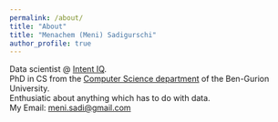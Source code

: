 ```yaml
---
permalink: /about/
title: "About"
title: "Menachem (Meni) Sadigurschi"
author_profile: true
---
```


Data scientist @ [Intent IQ](https://www.intentiq.com/).  
PhD in CS from the [Computer Science department](http://in.bgu.ac.il/en/natural_science/cs/Pages/default.aspx) of the Ben-Gurion University.  
Enthusiatic about anything which has to do with data.  
My Email: [meni.sadi@gmail.com](mailto:menisadi+site@gmail.com)  
